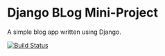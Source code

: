 # Django BLog Mini-Project

A simple blog app written using Django.

[![Build Status](https://travis-ci.org/luciangheorghe/django-blog.svg?branch=master)](https://travis-ci.org/luciangheorghe/django-blog)